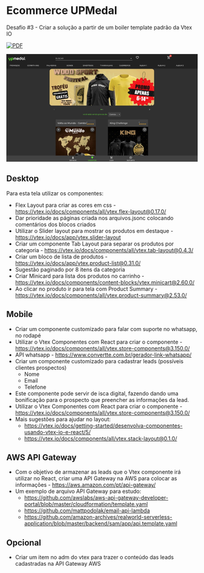 # Ecommerce UPMedal
Desafio #3 - Criar a solução a partir de um boiler template padrão da Vtex IO

[![PDF](https://img.shields.io/badge/BRIEFING-EC1C24?style=for-the-badge&logo=AdobeAcrobatReader&logoColor=white)](assets/E-commerce-UPMedal.com.pdf)

![layout](assets/layout.jpg)

## Desktop

Para esta tela utilizar os componentes:

-  Flex Layout para criar as cores em css - https://vtex.io/docs/components/all/vtex.flex-layout@0.17.0/
- Dar prioridade as páginas criada nos arquivos.jsonc colocando comentários dos blocos criados
- Utilizar o Slider layout para mostrar os produtos em destaque - https://vtex.io/docs/app/vtex.slider-layout
- Criar um componente Tab Layout para separar os produtos por categoria - https://vtex.io/docs/components/all/vtex.tab-layout@0.4.3/
- Criar um bloco de lista de produtos - https://vtex.io/docs/app/vtex.product-list@0.31.0/
- Sugestão paginado por 8 itens da categoria
- Criar Minicard para lista dos produtos no carrinho - https://vtex.io/docs/components/content-blocks/vtex.minicart@2.60.0/
- Ao clicar no produto ir para tela com Product Summary - https://vtex.io/docs/components/all/vtex.product-summary@2.53.0/

## Mobile

- Criar um componente customizado para falar com suporte no whatsapp, no rodapé
- Utilizar o Vtex Componentes com React para criar o componente - https://vtex.io/docs/components/all/vtex.store-components@3.150.0/
- API whatsapp - https://www.convertte.com.br/gerador-link-whatsapp/
- Criar um componente customizado para cadastrar leads (possíveis clientes prospectos)
    - Nome
    - Email
    - Telefone
- Este componente pode servir de isca digital, fazendo dando uma bonificação para o prospecto que preencher as informações da lead.
- Utilizar o Vtex Componentes com React para criar o componente - https://vtex.io/docs/components/all/vtex.store-components@3.150.0/
- Mais sugestões para ajudar no layout:
    - https://vtex.io/docs/getting-started/desenvolva-componentes-usando-vtex-io-e-react/5/
    - https://vtex.io/docs/components/all/vtex.stack-layout@0.1.0/

## AWS API Gateway

- Com o objetivo de armazenar as leads que o Vtex componente irá utilizar no React, criar uma API Gateway na AWS para colocar as informações - https://aws.amazon.com/pt/api-gateway/
- Um exemplo de arquivo API Gateway para estudo:
    - https://github.com/awslabs/aws-api-gateway-developer-portal/blob/master/cloudformation/template.yaml
    - https://github.com/mattpodolak/email-api-lambda
    - https://github.com/amazon-archives/realworld-serverless-application/blob/master/backend/sam/app/api.template.yaml

## Opcional

-  Criar um item no adm do vtex para trazer o conteúdo das leads cadastradas na API Gateway AWS
